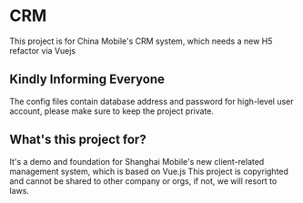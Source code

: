 # CRM
This project is for China Mobile's CRM system, which needs a new H5 refactor via Vuejs

## Kindly Informing Everyone
The config files contain database address and password for high-level user account, please make sure to keep the project private.

## What's this project for?
It's a demo and foundation for Shanghai Mobile's new client-related management system, which is based on Vue.js
This project is copyrighted and cannot be shared to other company or orgs, if not, we will resort to laws.
